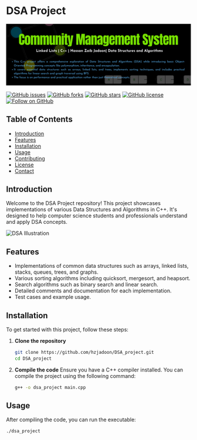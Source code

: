 # DSA Project

![DSA Project Banner](https://github.com/hzjadoon/DSA_project/blob/main/Readme%20Files/Community%20Management%20System.png)

[![GitHub issues](https://img.shields.io/github/issues/hzjadoon/DSA_project)](https://github.com/hzjadoon/DSA_project/issues)
[![GitHub forks](https://img.shields.io/github/forks/hzjadoon/DSA_project)](https://github.com/hzjadoon/DSA_project/network)
[![GitHub stars](https://img.shields.io/github/stars/hzjadoon/DSA_project)](https://github.com/hzjadoon/DSA_project/stargazers)
[![GitHub license](https://img.shields.io/github/license/hzjadoon/DSA_project)](https://github.com/hzjadoon/DSA_project/blob/main/LICENSE)
[![Follow on GitHub](https://img.shields.io/github/followers/hzjadoon?label=Follow&style=social)](https://github.com/hzjadoon)

## Table of Contents
- [Introduction](#introduction)
- [Features](#features)
- [Installation](#installation)
- [Usage](#usage)
- [Contributing](#contributing)
- [License](#license)
- [Contact](#contact)

## Introduction
Welcome to the DSA Project repository! This project showcases implementations of various Data Structures and Algorithms in C++. It's designed to help computer science students and professionals understand and apply DSA concepts.

![DSA Illustration](https://via.placeholder.com/800x400.png?text=Data+Structures+and+Algorithms)

## Features
- Implementations of common data structures such as arrays, linked lists, stacks, queues, trees, and graphs.
- Various sorting algorithms including quicksort, mergesort, and heapsort.
- Search algorithms such as binary search and linear search.
- Detailed comments and documentation for each implementation.
- Test cases and example usage.

## Installation
To get started with this project, follow these steps:

1. **Clone the repository**
    ```bash
    git clone https://github.com/hzjadoon/DSA_project.git
    cd DSA_project
    ```

2. **Compile the code**
    Ensure you have a C++ compiler installed. You can compile the project using the following command:
    ```bash
    g++ -o dsa_project main.cpp
    ```

## Usage
After compiling the code, you can run the executable:
```bash
./dsa_project
